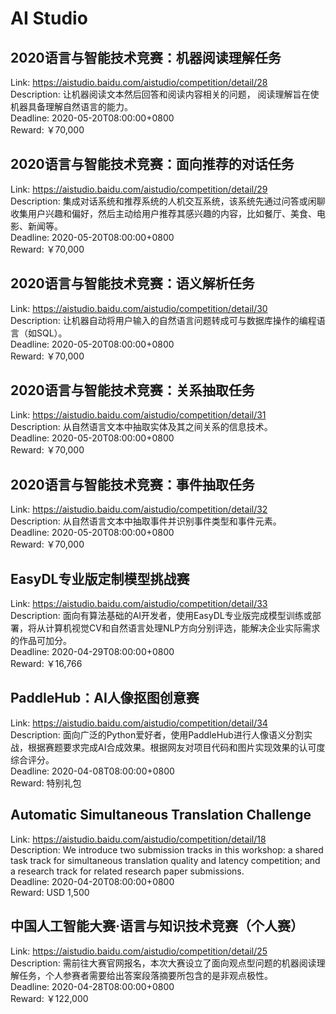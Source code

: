 # AI Studio



## 2020语言与智能技术竞赛：机器阅读理解任务

Link: https://aistudio.baidu.com/aistudio/competition/detail/28  
Description: 让机器阅读文本然后回答和阅读内容相关的问题， 阅读理解旨在使机器具备理解自然语言的能力。  
Deadline: 2020-05-20T08:00:00+0800  
Reward: ￥70,000  


## 2020语言与智能技术竞赛：面向推荐的对话任务

Link: https://aistudio.baidu.com/aistudio/competition/detail/29  
Description: 集成对话系统和推荐系统的人机交互系统，该系统先通过问答或闲聊收集用户兴趣和偏好，然后主动给用户推荐其感兴趣的内容，比如餐厅、美食、电影、新闻等。  
Deadline: 2020-05-20T08:00:00+0800  
Reward: ￥70,000  


## 2020语言与智能技术竞赛：语义解析任务

Link: https://aistudio.baidu.com/aistudio/competition/detail/30  
Description: 让机器自动将用户输入的自然语言问题转成可与数据库操作的编程语言（如SQL）。  
Deadline: 2020-05-20T08:00:00+0800  
Reward: ￥70,000  


## 2020语言与智能技术竞赛：关系抽取任务

Link: https://aistudio.baidu.com/aistudio/competition/detail/31  
Description: 从自然语言文本中抽取实体及其之间关系的信息技术。  
Deadline: 2020-05-20T08:00:00+0800  
Reward: ￥70,000  


## 2020语言与智能技术竞赛：事件抽取任务

Link: https://aistudio.baidu.com/aistudio/competition/detail/32  
Description: 从自然语言文本中抽取事件并识别事件类型和事件元素。  
Deadline: 2020-05-20T08:00:00+0800  
Reward: ￥70,000  


## EasyDL专业版定制模型挑战赛

Link: https://aistudio.baidu.com/aistudio/competition/detail/33  
Description: 面向有算法基础的AI开发者，使用EasyDL专业版完成模型训练或部署，将从计算机视觉CV和自然语言处理NLP方向分别评选，能解决企业实际需求的作品可加分。  
Deadline: 2020-04-29T08:00:00+0800  
Reward: ￥16,766  


## PaddleHub：AI人像抠图创意赛

Link: https://aistudio.baidu.com/aistudio/competition/detail/34  
Description: 面向广泛的Python爱好者，使用PaddleHub进行人像语义分割实战，根据赛题要求完成AI合成效果。根据网友对项目代码和图片实现效果的认可度综合评分。  
Deadline: 2020-04-08T08:00:00+0800  
Reward: 特别礼包  


## Automatic Simultaneous Translation Challenge

Link: https://aistudio.baidu.com/aistudio/competition/detail/18  
Description: We introduce two submission tracks in this workshop: a shared task track for simultaneous translation quality and latency competition; and a research track for related research paper submissions.  
Deadline: 2020-04-20T08:00:00+0800  
Reward: USD 1,500  


## 中国人工智能大赛·语言与知识技术竞赛（个人赛）

Link: https://aistudio.baidu.com/aistudio/competition/detail/25  
Description: 需前往大赛官网报名，本次大赛设立了面向观点型问题的机器阅读理解任务，个人参赛者需要给出答案段落摘要所包含的是非观点极性。  
Deadline: 2020-04-28T08:00:00+0800  
Reward: ￥122,000  

